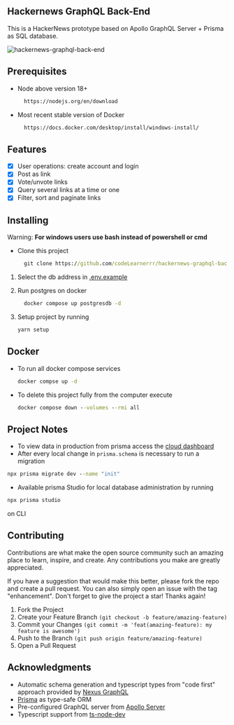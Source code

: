 ## Hackernews GraphQL Back-End
 This is a HackerNews prototype based on Apollo GraphQL Server + Prisma as SQL database. 

![hackernews-graphql-back-end](https://github.com/codeLearnerrr/hackernews-graphql-back-end/assets/44307139/5b2fc548-0963-4e7b-8b79-b65fac7bf0ed)


## Prerequisites

- Node above version 18+

  ```cmd
    https://nodejs.org/en/download
  ```
- Most recent stable version of Docker 

  ```cmd
    https://docs.docker.com/desktop/install/windows-install/
  ```
## Features

- [x] User operations: create account and login
- [x] Post as link
- [x] Vote/unvote links
- [x] Query several links at a time or one
- [x] Filter, sort and paginate links

## Installing

Warning: **For windows users use bash instead of powershell or cmd**

- Clone this project
  
  ```cmd
    git clone https://github.com/codeLearnerrr/hackernews-graphql-back-end.git
  ```
 1. Select the db address in [.env.example](./.env.example)
  
 2. Run postgres on docker
    ```cmd
      docker compose up postgresdb -d
    ```
 3. Setup project by running
    
    ```cmd
    yarn setup
    ```

## Docker 
- To run all docker compose services
  ```cmd
  docker compse up -d
  ```

- To delete this project fully from the computer execute 
  ```cmd
  docker compose down --volumes --rmi all
  ```

## Project Notes

- To view data in production from prisma access the [cloud dashboard](https://cloud.prisma.io/)
- After every local change in `prisma.schema` is necessary to run a migration  
```cmd
npx prisma migrate dev --name "init"
``` 
- Available prisma Studio for local database administration by running 
```cmd
npx prisma studio
``` 
on CLI

## Contributing 

Contributions are what make the open source community such an amazing place to learn, inspire, and create. Any contributions you make are greatly appreciated.

If you have a suggestion that would make this better, please fork the repo and create a pull request. You can also simply open an issue with the tag "enhancement". Don't forget to give the project a star! Thanks again!

1. Fork the Project
2. Create your Feature Branch `(git checkout -b feature/amazing-feature)`
3. Commit your Changes `(git commit -m 'feat(amazing-feature): my feature is awesome')`
4. Push to the Branch `(git push origin feature/amazing-feature)`
5. Open a Pull Request

## Acknowledgments

-  Automatic schema generation and typescript types from "code first" approach provided by [Nexus GraphQL](https://www.npmjs.com/package/nexus) 
-  [Prisma](https://www.npmjs.com/package/prisma) as type-safe ORM 
-  Pre-configured GraphQL server from [Apollo Server](https://www.npmjs.com/package/apollo-server)
-  Typescript support from [ts-node-dev](https://www.npmjs.com/package/ts-node-dev)